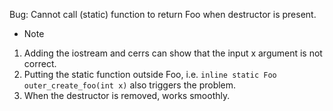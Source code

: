 Bug: Cannot call (static) function to return Foo when destructor is present.

- Note
1. Adding the iostream and cerrs can show that the input x argument is not correct.
2. Putting the static function outside Foo, i.e. `inline static Foo outer_create_foo(int x)` also triggers the problem.
3. When the destructor is removed, works smoothly.